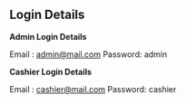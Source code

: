 ## Login Details

**Admin Login Details**

Email	: admin@mail.com
Password: admin

**Cashier Login Details**

Email	: cashier@mail.com
Password: cashier